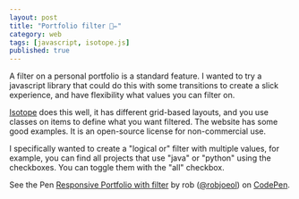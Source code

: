 ```yaml
---
layout: post
title: "Portfolio filter 💫✏️"
category: web
tags: [javascript, isotope.js]
published: true
---
```

A filter on a personal portfolio is a standard feature. I wanted to try a javascript library that could do this with some transitions to create a slick experience, and have flexibility what values you can filter on.

[Isotope](https://isotope.metafizzy.co/) does this well, it has different grid-based layouts, and you use classes on items to define what you want filtered. The website has some good examples. It is an open-source license for non-commercial use.

I specifically wanted to create a "logical or" filter with multiple values, for example, you can find all projects that use "java" or "python" using the checkboxes. You can toggle them with the "all" checkbox.

<p data-height="800" data-theme-id="light" data-slug-hash="PaKvpg" data-default-tab="result" data-user="robjoeol" data-embed-version="2" data-pen-title="Responsive Portfolio with filter" class="codepen">See the Pen <a href="https://codepen.io/robjoeol/pen/PaKvpg/">Responsive Portfolio with filter</a> by rob (<a href="https://codepen.io/robjoeol">@robjoeol</a>) on <a href="https://codepen.io">CodePen</a>.</p>
<script async src="https://static.codepen.io/assets/embed/ei.js"></script>
